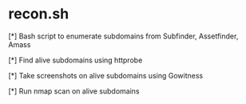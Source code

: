 # recon.sh 
[*] Bash script to enumerate subdomains from Subfinder, Assetfinder, Amass 

[*] Find alive subdomains using httprobe

[*] Take screenshots on alive subdomains using Gowitness

[*] Run nmap scan on alive subdomains

